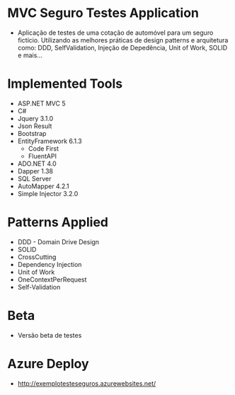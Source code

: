 # MVC Seguro Testes Application

- Aplicação de testes de uma cotação de automóvel para um seguro fictício. Utilizando as melhores práticas de design patterns e arquitetura como: DDD, SelfValidation, Injeção de Depedência, Unit of Work, SOLID e mais...

# Implemented Tools
- ASP.NET MVC 5
- C#
- Jquery 3.1.0
- Json Result
- Bootstrap
- EntityFramework 6.1.3
   - Code First
   - FluentAPI
- ADO.NET 4.0
- Dapper 1.38
- SQL Server
- AutoMapper 4.2.1
- Simple Injector 3.2.0

# Patterns Applied
- DDD - Domain Drive Design
- SOLID
- CrossCutting
- Dependency Injection
- Unit of Work
- OneContextPerRequest
- Self-Validation

# Beta

- Versão beta de testes

# Azure Deploy

- http://exemplotesteseguros.azurewebsites.net/
